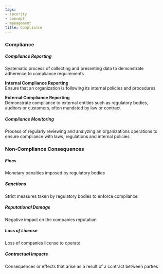 ```yaml
---
tags:
- security
- concept
- management
title: Compliance
---
```


### Compliance

##### Compliance Reporting
Systematic process of collecting and presenting data to demonstrate adherence to compliance requirements

**Internal Compliance Reporting**  
Ensure that an organization is following its internal policies and procedures

**External Compliance Reporting**   
Demonstrate compliance to external entities such as regulatory bodies, auditors or customers, often mandated by law or contract

##### Compliance Monitoring
Process of regularly reviewing and analyzing an organizations operations to ensure compliance with laws, regulations and internal policies

### Non-Compliance Consequences

##### Fines
Monetary penalties imposed by regulatory bodies

##### Sanctions
Strict measures taken by regulatory bodies to enforce compliance

##### Reputational Damage
Negative impact on the companies reputation

##### Loss of License
Loss of companies license to operate

##### Contractual Impacts
Consequences or effects that arise as a result of a contract between parties